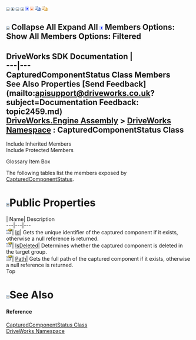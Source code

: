 ![](dotnetimages/collapse.gif) ![](dotnetimages/expand.gif) ![](dotnetimages/collapse.gif) ![](dotnetimages/expand.gif) ![](dotnetimages/drpdown.gif) ![](dotnetimages/drpdown_orange.gif) ![](dotnetimages/copycode.gif) ![](dotnetimages/copycodeHighlight.gif)

![](dotnetimages/collapse.gif) Collapse All Expand All ![](dotnetimages/drpdown.gif) Members Options: Show All  Members Options: Filtered   
---  
DriveWorks SDK Documentation  |   
---|---  
CapturedComponentStatus Class Members   
See Also Properties [Send Feedback](mailto:apisupport@driveworks.co.uk?subject=Documentation Feedback: topic2459.md)  
[DriveWorks.Engine Assembly](topic2156.md) > [DriveWorks Namespace](topic2159.md) : CapturedComponentStatus Class  
---  
  
Include Inherited Members    
Include Protected Members  


Glossary Item Box

The following tables list the members exposed by [CapturedComponentStatus](topic2459.md).

# ![](dotnetimages/collapse.gif)Public Properties

| Name| Description  
---|---|---  
![Public Property](dotnetimages/publicProperty.gif)| [Id](topic2465.md)| Gets the unique identifier of the captured component if it exists, otherwise a null reference is returned.   
![Public Property](dotnetimages/publicProperty.gif)| [IsDeleted](topic2466.md)| Determines whether the captured component is deleted in the target group.   
![Public Property](dotnetimages/publicProperty.gif)| [Path](topic2467.md)| Gets the full path of the captured component if it exists, otherwise a null reference is returned.   
Top

# ![](dotnetimages/collapse.gif)See Also

#### Reference

[CapturedComponentStatus Class](topic2459.md)   
[DriveWorks Namespace](topic2159.md)


